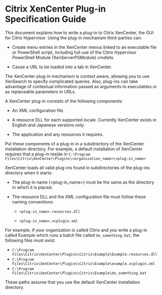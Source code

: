 # Citrix XenCenter Plug-in Specification Guide

This document explains how to write a plug-in to Citrix XenCenter, the GUI for Citrix Hypervisor. Using the plug-in mechanism third-parties can:

-  Create menu entries in the XenCenter menus linked to an executable file or PowerShell script, including full use of the Citrix Hypervisor PowerShell Module (XenServerPSModule) cmdlets.

-  Cause a URL to be loaded into a tab in XenCenter.

The XenCenter plug-in mechanism is context aware, allowing you to use XenSearch to specify complicated queries. Also, plug-ins can take advantage of contextual information passed as arguments to executables or as replaceable parameters in URLs.

A XenCenter plug-in consists of the following components:

-  An XML configuration file.

-  A resource DLL for each supported locale. Currently XenCenter exists in English and Japanese versions only.

-  The application and any resources it requires.

Put these components of a plug-in in a subdirectory of the XenCenter installation directory. For example, a default installation of XenCenter requires that a plug-in reside in `C:\Program Files\Citrix\XenCenter\Plugins\<organization_name>\<plug-in_name>`

XenCenter loads all valid plug-ins found in subdirectories of the plug-ins directory when it starts:

-  The plug-in name (&lt;plug-in_name&gt;) must be the same as the directory in which it is placed.

-  The resource DLL and the XML configuration file must follow these naming conventions:

    -  `<plug-in_name>.resources.dll`

    -  `<plug-in_name>.xcplugin.xml`

For example, if your organization is called Citrix and you write a plug-in called Example which runs a batch file called `do_something.bat`, the following files must exist:

-  `C:\Program Files\Citrix\XenCenter\Plugins\Citrix\Example\Example.resources.dll`
-  `C:\Program Files\Citrix\XenCenter\Plugins\Citrix\Example\example.xcplugin.xml`
-  `C:\Program Files\Citrix\XenCenter\Plugins\Citrix\Example\do_something.bat`

These paths assume that you use the default XenCenter installation directory.